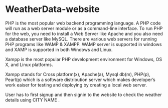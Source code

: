 # WeatherData-website

PHP is the most popular web backend programming language. A PHP code will run as a web server module or as a command-line interface. To run PHP for the web, you need to install a Web Server like Apache and you also need a database server like MySQL. There are various web servers for running PHP programs like WAMP & XAMPP. WAMP server is supported in windows and XAMP is supported in both Windows and Linux.

Xampp is the most popular PHP development environment for Windows, OS X, and Linux platforms.

Xampp stands for Cross platform(x), Apache(a), Mysql db(m), PHP(p), Pearl(p) which is a software distribution server which makes developer’s work eaiser for testing and deploying by creating a local web server.

User has to first signup and then signin to the website to check the weather details using CITY NAME . 
